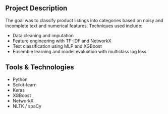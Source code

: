 ## Project Description

The goal was to classify product listings into categories based on noisy and incomplete text and numerical features. Techniques used include:

- Data cleaning and imputation
- Feature engineering with TF-IDF and NetworkX
- Text classification using MLP and XGBoost
- Ensemble learning and model evaluation with multiclass log loss

## Tools & Technologies

- Python
- Scikit-learn
- Keras
- XGBoost
- NetworkX
- NLTK / spaCy
